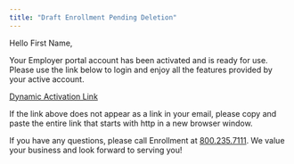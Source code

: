 ```yaml
---
title: "Draft Enrollment Pending Deletion"
---
```


Hello First Name,

Your Employer portal account has been activated and is ready for use. Please use the link below to login and enjoy all the features provided by your active account.

[Dynamic Activation Link](https://test.com)

If the link above does not appear as a link in your email, please copy and paste the entire link that starts with http in a new browser window.

If you have any questions, please call Enrollment at [800.235.7111](tel:8002357111). We value your business and look forward to serving you!

<x-signature></x-signature>

<x-footer><x-footer>
